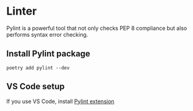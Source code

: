 # Linter

Pylint is a powerful tool that not only checks PEP 8 compliance but also performs syntax error checking.

## Install Pylint package

```shell
poetry add pylint --dev
```


## VS Code setup

If you use VS Code, install [Pylint extension](https://marketplace.visualstudio.com/items?itemName=ms-python.pylint)
